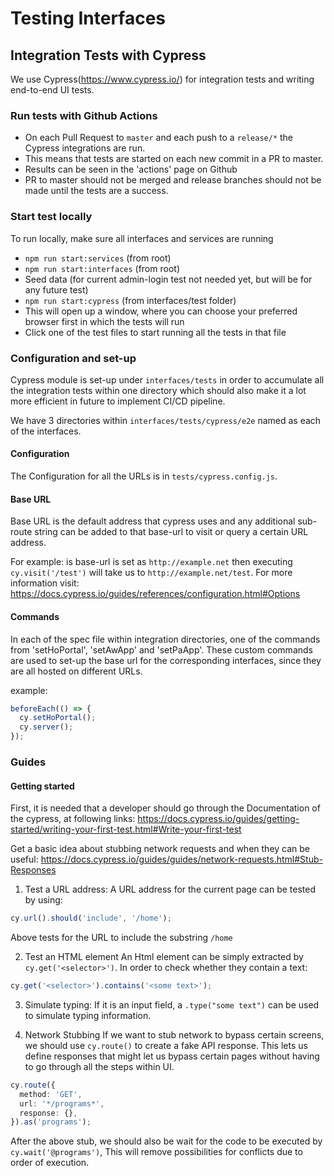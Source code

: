 # Testing Interfaces

## Integration Tests with Cypress

We use Cypress(<https://www.cypress.io/>) for integration tests and writing end-to-end UI tests.

### Run tests with Github Actions

- On each Pull Request to `master` and each push to a `release/*` the Cypress integrations are run. 
- This means that tests are started on each new commit in a PR to master.
- Results can be seen in the 'actions' page on Github
- PR to master should not be merged and release branches should not be made until the tests are a success.

### Start test locally

To run locally, make sure all interfaces and services are running
- `npm run start:services` (from root)
- `npm run start:interfaces` (from root)
- Seed data (for current admin-login test not needed yet, but will be for any future test)
- `npm run start:cypress` (from interfaces/test folder)
- This will open up a window, where you can choose your preferred browser first in which the tests will run
- Click one of the test files to start running all the tests in that file

### Configuration and set-up

Cypress module is set-up under `interfaces/tests` in order to accumulate all the integration tests within one directory which should also make it a lot more efficient in future to implement CI/CD pipeline.

We have 3 directories within `interfaces/tests/cypress/e2e` named as each of the interfaces.

#### Configuration

The Configuration for all the URLs is in `tests/cypress.config.js`.

#### Base URL

Base URL is the default address that cypress uses and any additional sub-route string can be added to that base-url to visit or query a certain URL address.

For example: is base-url is set as `http://example.net` then executing `cy.visit('/test')` will take us to `http://example.net/test`. For more information visit: <https://docs.cypress.io/guides/references/configuration.html#Options>

#### Commands

In each of the spec file within integration directories, one of the commands from 'setHoPortal', 'setAwApp' and 'setPaApp'. These custom commands are used to set-up the base url for the corresponding interfaces, since they are all hosted on different URLs.

example:

```ts
beforeEach(() => {
  cy.setHoPortal();
  cy.server();
});
```

### Guides

#### Getting started

First, it is needed that a developer should go through the Documentation of the cypress, at following links:
<https://docs.cypress.io/guides/getting-started/writing-your-first-test.html#Write-your-first-test>

Get a basic idea about stubbing network requests and when they can be useful:
<https://docs.cypress.io/guides/guides/network-requests.html#Stub-Responses>

1. Test a URL address:
   A URL address for the current page can be tested by using:

```ts
cy.url().should('include', '/home');
```

Above tests for the URL to include the substring `/home`

2. Test an HTML element
   An Html element can be simply extracted by `cy.get('<selector>')`. In order to check whether they contain a text:

```ts
cy.get('<selector>').contains('<some text>');
```

3. Simulate typing:
   If it is an input field, a `.type("some text")` can be used to simulate typing information.

4. Network Stubbing
   If we want to stub network to bypass certain screens, we should use `cy.route()` to create a fake API response. This lets us define responses that might let us bypass certain pages without having to go through all the steps within UI.

```ts
cy.route({
  method: 'GET',
  url: '*/programs*',
  response: {},
}).as('programs');
```

After the above stub, we should also be wait for the code to be executed by `cy.wait('@programs')`, This will remove possibilities for conflicts due to order of execution.


